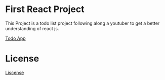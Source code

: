# First React Project

This Project is a todo list project following along a youtuber to get a better understanding of react js.

[Todo App](https://www.youtube.com/watch?v=pCA4qpQDZD8)

# License
[Liscense](License)
